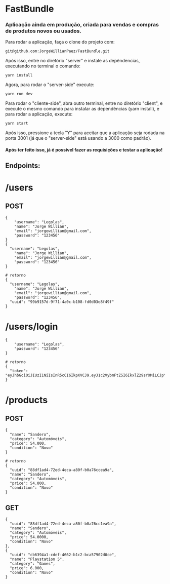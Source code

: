 # FastBundle

### Aplicação ainda em produção, criada para vendas e compras de produtos novos ou usados.

Para rodar a aplicação, faça o clone do projeto com:

```
git@github.com:JorgeWillianPaez/FastBundle.git
```

Após isso, entre no diretório "server" e instale as depêndencias, executando no terminal o comando:

```
yarn install
```

Agora, para rodar o "server-side" execute:

```
yarn run dev
```

Para rodar o "cliente-side", abra outro terminal, entre no diretório "client", e execute o mesmo comando para instalar as dependências (yarn install), e para rodar a aplicação, execute:

```
yarn start
```

Após isso, pressione a tecla "Y" para aceitar que a aplicação seja rodada na porta 3001 (já que o "server-side" está usando a 3000 como padrão).

#### Após ter feito isso, já é possível fazer as requisições e testar a aplicação!

## Endpoints:

# /users

## POST

```
{
	"username": "Legolas",
	"name": "Jorge Willian",
	"email": "jorgewillian@gmail.com",
	"password": "123456"
}
{
  "username": "Legolas",
	"name": "Jorge Willian",
	"email": "jorgewillian@gmail.com",
	"password": "123456"
}

# retorno
{
  "username": "Legolas",
	"name": "Jorge Willian",
	"email": "jorgewillian@gmail.com",
	"password": "123456",
  "uuid": "99b9157d-9f71-4a0c-b108-fd0d03e8f49f"
}
```

# /users/login

```
{
	"username": "Legolas",
	"password": "123456"
}

# retorno
{
  "token": "eyJhbGciOiJIUzI1NiIsInR5cCI6IkpXVCJ9.eyJ1c2VybmFtZSI6IkxlZ29sYXMiLCJpYXQiOjE2NDQyODIxNTAsImV4cCI6MTY0NDI4MjE1MX0.SVoF1B470XM08AwmUxUOMRjrd3euXfXUY2Y4EEnzJtA"
}
```

# /products

## POST

```
{
  "name": "Sandero",
  "category": "Automóveis",
  "price": 54.000,
  "condition": "Novo"
}

# retorno
{
  "uuid": "88df1ad4-72ed-4eca-a80f-b0a76ccea9a",
  "name": "Sandero",
  "category": "Automóveis",
  "price": 54.000,
  "condition": "Novo"
}
```

## GET

```
{
  "uuid": "88df1ad4-72ed-4eca-a80f-b0a76cc1ea9a",
  "name": "Sandero",
  "category": "Automóveis",
  "price": 54.0000,
  "condition": "Novo"
},
{
  "uuid": "cb6394a1-cdef-4662-b1c2-bca57902d0ce",
  "name": "Playstation 5",
  "category": "Games",
  "price": 6.000,
  "condition": "Novo"
}
```
